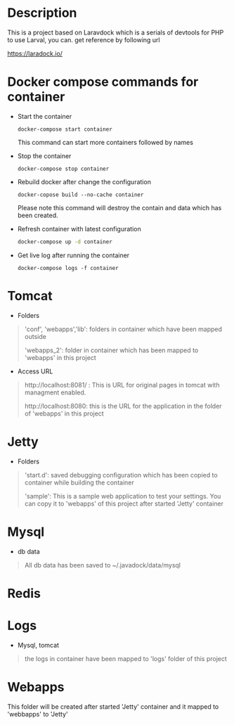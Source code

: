 # Description

This is a project based on Laravdock which is a serials of devtools for PHP to use Larval, you can. get reference by following url

https://laradock.io/

# Docker compose  commands for container

* Start the container

  ```ba
  docker-compose start container
  ```

  This command can start more containers followed by names

* Stop the container

  ```ba
  docker-compose stop container
  ```

* Rebuild docker after change the configuration

  ```bas
  docker-copose build --no-cache container
  ```

  Please note this command will destroy the contain and data which has been created. 

* Refresh container with latest configuration

  ```bash
  docker-compose up -d container
  ```

* Get live log after running the container

  ```bas
  docker-compose logs -f container
  ```

  



# Tomcat

* Folders

> 'conf', 'webapps','lib': folders in container which have been mapped outside
>
> 'webapps_2': folder in container which has been mapped to 'webapps' in this project 

* Access URL

> http://localhost:8081/ : This is URL for original pages in tomcat with managment enabled.
>
> http://localhost:8080: this is the URL for the application in the folder of 'webapps' in this project

# Jetty

* Folders

> 'start.d': saved debugging  configuration which has been copied to container while building the container
>
> 'sample': This is a sample web application to test your settings. You can copy it to 'webapps' of this project after started 'Jetty' container

# Mysql

* db data

> All db data has been saved to ~/.javadock/data/mysql

# Redis



# Logs

* Mysql, tomcat

> the logs in container have been mapped to 'logs' folder of this project

# Webapps

This folder will be created after started 'Jetty' container and it mapped to 'webbapps' to 'Jetty'

